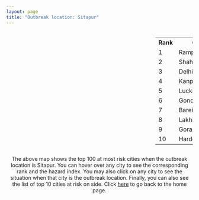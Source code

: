 ```yaml
---
layout: page
title: "Outbreak location: Sitapur"
---
```

<div style="width: 100%; overflow: auto;">
<div style="width: 75%; float: left;">
<div id="mapid">
<script src="https://buda-magenta.github.io/hazard_map/load_map.js"></script>

<script>
var marker_outbreak = L.marker([27.504639, 80.829466],{"autoPan": true}).addTo(map); marker_outbreak.bindTooltip("Sitapur").openTooltip();

var circle_1 = L.circle([28.794068, 79.185930], {"pane": "markerPane", "color": "red", "fill": true, "fillOpacity": 0.2, "fillRule": "evenodd", "lineCap": "round", "lineJoin": "round", "opacity": 1.0, "radius": 110453, "stroke": true, "weight": 3}).addTo(map);
circle_1.bindTooltip("Rampur<br>rank: 1<br>hazard index: 0.110454")
circle_1.bindPopup('<a href="https://buda-magenta.github.io/hazard_map/Rampur">Rampur</a>')

var circle_2 = L.circle([27.912633, 79.746563], {"pane": "markerPane", "color": "red", "fill": true, "fillOpacity": 0.2, "fillRule": "evenodd", "lineCap": "round", "lineJoin": "round", "opacity": 1.0, "radius": 66124, "stroke": true, "weight": 3}).addTo(map);
circle_2.bindTooltip("Shahjahanpur<br>rank: 2<br>hazard index: 0.066124")
circle_2.bindPopup('<a href="https://buda-magenta.github.io/hazard_map/Shahjahanpur">Shahjahanpur</a>')

var circle_3 = L.circle([28.651718, 77.221939], {"pane": "markerPane", "color": "red", "fill": true, "fillOpacity": 0.2, "fillRule": "evenodd", "lineCap": "round", "lineJoin": "round", "opacity": 1.0, "radius": 50160, "stroke": true, "weight": 3}).addTo(map);
circle_3.bindTooltip("Delhi<br>rank: 3<br>hazard index: 0.050160")
circle_3.bindPopup('<a href="https://buda-magenta.github.io/hazard_map/Delhi">Delhi</a>')

var circle_4 = L.circle([26.460914, 80.321759], {"pane": "markerPane", "color": "red", "fill": true, "fillOpacity": 0.2, "fillRule": "evenodd", "lineCap": "round", "lineJoin": "round", "opacity": 1.0, "radius": 46532, "stroke": true, "weight": 3}).addTo(map);
circle_4.bindTooltip("Kanpur<br>rank: 4<br>hazard index: 0.046532")
circle_4.bindPopup('<a href="https://buda-magenta.github.io/hazard_map/Kanpur">Kanpur</a>')

var circle_5 = L.circle([26.838100, 80.934600], {"pane": "markerPane", "color": "red", "fill": true, "fillOpacity": 0.2, "fillRule": "evenodd", "lineCap": "round", "lineJoin": "round", "opacity": 1.0, "radius": 18539, "stroke": true, "weight": 3}).addTo(map);
circle_5.bindTooltip("Lucknow<br>rank: 5<br>hazard index: 0.018540")
circle_5.bindPopup('<a href="https://buda-magenta.github.io/hazard_map/Lucknow">Lucknow</a>')

var circle_6 = L.circle([27.109667, 81.918329], {"pane": "markerPane", "color": "red", "fill": true, "fillOpacity": 0.2, "fillRule": "evenodd", "lineCap": "round", "lineJoin": "round", "opacity": 1.0, "radius": 17980, "stroke": true, "weight": 3}).addTo(map);
circle_6.bindTooltip("Gonda<br>rank: 6<br>hazard index: 0.017980")
circle_6.bindPopup('<a href="https://buda-magenta.github.io/hazard_map/Gonda">Gonda</a>')

var circle_7 = L.circle([28.457876, 79.405571], {"pane": "markerPane", "color": "red", "fill": true, "fillOpacity": 0.2, "fillRule": "evenodd", "lineCap": "round", "lineJoin": "round", "opacity": 1.0, "radius": 9573, "stroke": true, "weight": 3}).addTo(map);
circle_7.bindTooltip("Bareilly<br>rank: 7<br>hazard index: 0.009573")
circle_7.bindPopup('<a href="https://buda-magenta.github.io/hazard_map/Bareilly">Bareilly</a>')

var circle_8 = L.circle([27.985060, 80.753845], {"pane": "markerPane", "color": "red", "fill": true, "fillOpacity": 0.2, "fillRule": "evenodd", "lineCap": "round", "lineJoin": "round", "opacity": 1.0, "radius": 7849, "stroke": true, "weight": 3}).addTo(map);
circle_8.bindTooltip("Lakhimpur<br>rank: 8<br>hazard index: 0.007850")
circle_8.bindPopup('<a href="https://buda-magenta.github.io/hazard_map/Lakhimpur">Lakhimpur</a>')

var circle_9 = L.circle([26.671329, 83.364583], {"pane": "markerPane", "color": "red", "fill": true, "fillOpacity": 0.2, "fillRule": "evenodd", "lineCap": "round", "lineJoin": "round", "opacity": 1.0, "radius": 6438, "stroke": true, "weight": 3}).addTo(map);
circle_9.bindTooltip("Gorakhpur<br>rank: 9<br>hazard index: 0.006439")
circle_9.bindPopup('<a href="https://buda-magenta.github.io/hazard_map/Gorakhpur">Gorakhpur</a>')

var circle_10 = L.circle([27.338577, 80.097526], {"pane": "markerPane", "color": "red", "fill": true, "fillOpacity": 0.2, "fillRule": "evenodd", "lineCap": "round", "lineJoin": "round", "opacity": 1.0, "radius": 6194, "stroke": true, "weight": 3}).addTo(map);
circle_10.bindTooltip("Hardoi<br>rank: 10<br>hazard index: 0.006194")
circle_10.bindPopup('<a href="https://buda-magenta.github.io/hazard_map/Hardoi">Hardoi</a>')

var circle_11 = L.circle([29.214460, 79.527918], {"pane": "markerPane", "color": "red", "fill": true, "fillOpacity": 0.2, "fillRule": "evenodd", "lineCap": "round", "lineJoin": "round", "opacity": 1.0, "radius": 4833, "stroke": true, "weight": 3}).addTo(map);
circle_11.bindTooltip("Haldwani<br>rank: 11<br>hazard index: 0.004833")
circle_11.bindPopup('<a href="https://buda-magenta.github.io/hazard_map/Haldwani">Haldwani</a>')

var circle_12 = L.circle([28.969640, 79.379747], {"pane": "markerPane", "color": "red", "fill": true, "fillOpacity": 0.2, "fillRule": "evenodd", "lineCap": "round", "lineJoin": "round", "opacity": 1.0, "radius": 4337, "stroke": true, "weight": 3}).addTo(map);
circle_12.bindTooltip("Rudrapur City<br>rank: 12<br>hazard index: 0.004337")
circle_12.bindPopup('<a href="https://buda-magenta.github.io/hazard_map/Rudrapur_City">Rudrapur City</a>')

var circle_13 = L.circle([28.863842, 78.805778], {"pane": "markerPane", "color": "red", "fill": true, "fillOpacity": 0.2, "fillRule": "evenodd", "lineCap": "round", "lineJoin": "round", "opacity": 1.0, "radius": 4019, "stroke": true, "weight": 3}).addTo(map);
circle_13.bindTooltip("Moradabad<br>rank: 13<br>hazard index: 0.004020")
circle_13.bindPopup('<a href="https://buda-magenta.github.io/hazard_map/Moradabad">Moradabad</a>')

var circle_14 = L.circle([26.638076, 82.059024], {"pane": "markerPane", "color": "red", "fill": true, "fillOpacity": 0.2, "fillRule": "evenodd", "lineCap": "round", "lineJoin": "round", "opacity": 1.0, "radius": 3144, "stroke": true, "weight": 3}).addTo(map);
circle_14.bindTooltip("Faizabad<br>rank: 14<br>hazard index: 0.003145")
circle_14.bindPopup('<a href="https://buda-magenta.github.io/hazard_map/Faizabad">Faizabad</a>')

var circle_15 = L.circle([26.575504, 80.613762], {"pane": "markerPane", "color": "red", "fill": true, "fillOpacity": 0.2, "fillRule": "evenodd", "lineCap": "round", "lineJoin": "round", "opacity": 1.0, "radius": 3004, "stroke": true, "weight": 3}).addTo(map);
circle_15.bindTooltip("Unnao<br>rank: 15<br>hazard index: 0.003005")
circle_15.bindPopup('<a href="https://buda-magenta.github.io/hazard_map/Unnao">Unnao</a>')

var circle_16 = L.circle([25.531031, 78.652689], {"pane": "markerPane", "color": "red", "fill": true, "fillOpacity": 0.2, "fillRule": "evenodd", "lineCap": "round", "lineJoin": "round", "opacity": 1.0, "radius": 2364, "stroke": true, "weight": 3}).addTo(map);
circle_16.bindTooltip("Jhansi<br>rank: 16<br>hazard index: 0.002364")
circle_16.bindPopup('<a href="https://buda-magenta.github.io/hazard_map/Jhansi">Jhansi</a>')

var circle_17 = L.circle([25.438130, 81.833800], {"pane": "markerPane", "color": "red", "fill": true, "fillOpacity": 0.2, "fillRule": "evenodd", "lineCap": "round", "lineJoin": "round", "opacity": 1.0, "radius": 1845, "stroke": true, "weight": 3}).addTo(map);
circle_17.bindTooltip("Allahabad<br>rank: 17<br>hazard index: 0.001845")
circle_17.bindPopup('<a href="https://buda-magenta.github.io/hazard_map/Allahabad">Allahabad</a>')

var circle_18 = L.circle([28.495208, 80.107541], {"pane": "markerPane", "color": "red", "fill": true, "fillOpacity": 0.2, "fillRule": "evenodd", "lineCap": "round", "lineJoin": "round", "opacity": 1.0, "radius": 1713, "stroke": true, "weight": 3}).addTo(map);
circle_18.bindTooltip("Pilibhit<br>rank: 18<br>hazard index: 0.001713")
circle_18.bindPopup('<a href="https://buda-magenta.github.io/hazard_map/Pilibhit">Pilibhit</a>')

var circle_19 = L.circle([27.437194, 79.489129], {"pane": "markerPane", "color": "red", "fill": true, "fillOpacity": 0.2, "fillRule": "evenodd", "lineCap": "round", "lineJoin": "round", "opacity": 1.0, "radius": 1703, "stroke": true, "weight": 3}).addTo(map);
circle_19.bindTooltip("Farrukhabad<br>rank: 19<br>hazard index: 0.001703")
circle_19.bindPopup('<a href="https://buda-magenta.github.io/hazard_map/Farrukhabad">Farrukhabad</a>')

var circle_20 = L.circle([26.718324, 79.090254], {"pane": "markerPane", "color": "red", "fill": true, "fillOpacity": 0.2, "fillRule": "evenodd", "lineCap": "round", "lineJoin": "round", "opacity": 1.0, "radius": 1585, "stroke": true, "weight": 3}).addTo(map);
circle_20.bindTooltip("Etawah<br>rank: 20<br>hazard index: 0.001586")
circle_20.bindPopup('<a href="https://buda-magenta.github.io/hazard_map/Etawah">Etawah</a>')

var circle_21 = L.circle([25.843539, 80.918004], {"pane": "markerPane", "color": "red", "fill": true, "fillOpacity": 0.2, "fillRule": "evenodd", "lineCap": "round", "lineJoin": "round", "opacity": 1.0, "radius": 1196, "stroke": true, "weight": 3}).addTo(map);
circle_21.bindTooltip("Fatehpur<br>rank: 21<br>hazard index: 0.001197")
circle_21.bindPopup('<a href="https://buda-magenta.github.io/hazard_map/Fatehpur">Fatehpur</a>')

var circle_22 = L.circle([26.250000, 81.250000], {"pane": "markerPane", "color": "red", "fill": true, "fillOpacity": 0.2, "fillRule": "evenodd", "lineCap": "round", "lineJoin": "round", "opacity": 1.0, "radius": 1179, "stroke": true, "weight": 3}).addTo(map);
circle_22.bindTooltip("Rae Bareli<br>rank: 22<br>hazard index: 0.001180")
circle_22.bindPopup('<a href="https://buda-magenta.github.io/hazard_map/Rae_Bareli">Rae Bareli</a>')

var circle_23 = L.circle([27.733696, 81.477321], {"pane": "markerPane", "color": "red", "fill": true, "fillOpacity": 0.2, "fillRule": "evenodd", "lineCap": "round", "lineJoin": "round", "opacity": 1.0, "radius": 1150, "stroke": true, "weight": 3}).addTo(map);
circle_23.bindTooltip("Bahraich<br>rank: 23<br>hazard index: 0.001150")
circle_23.bindPopup('<a href="https://buda-magenta.github.io/hazard_map/Bahraich">Bahraich</a>')

var circle_24 = L.circle([28.740613, 77.835426], {"pane": "markerPane", "color": "red", "fill": true, "fillOpacity": 0.2, "fillRule": "evenodd", "lineCap": "round", "lineJoin": "round", "opacity": 1.0, "radius": 1090, "stroke": true, "weight": 3}).addTo(map);
circle_24.bindTooltip("Hapur<br>rank: 24<br>hazard index: 0.001091")
circle_24.bindPopup('<a href="https://buda-magenta.github.io/hazard_map/Hapur">Hapur</a>')

var circle_25 = L.circle([26.724789, 82.793269], {"pane": "markerPane", "color": "red", "fill": true, "fillOpacity": 0.2, "fillRule": "evenodd", "lineCap": "round", "lineJoin": "round", "opacity": 1.0, "radius": 981, "stroke": true, "weight": 3}).addTo(map);
circle_25.bindTooltip("Basti<br>rank: 25<br>hazard index: 0.000982")
circle_25.bindPopup('<a href="https://buda-magenta.github.io/hazard_map/Basti">Basti</a>')

var circle_26 = L.circle([26.791073, 84.560107], {"pane": "markerPane", "color": "red", "fill": true, "fillOpacity": 0.2, "fillRule": "evenodd", "lineCap": "round", "lineJoin": "round", "opacity": 1.0, "radius": 864, "stroke": true, "weight": 3}).addTo(map);
circle_26.bindTooltip("Bettiah<br>rank: 26<br>hazard index: 0.000865")
circle_26.bindPopup('<a href="https://buda-magenta.github.io/hazard_map/Bettiah">Bettiah</a>')

var circle_27 = L.circle([19.075990, 72.877393], {"pane": "markerPane", "color": "red", "fill": true, "fillOpacity": 0.2, "fillRule": "evenodd", "lineCap": "round", "lineJoin": "round", "opacity": 1.0, "radius": 861, "stroke": true, "weight": 3}).addTo(map);
circle_27.bindTooltip("Mumbai<br>rank: 27<br>hazard index: 0.000861")
circle_27.bindPopup('<a href="https://buda-magenta.github.io/hazard_map/Mumbai">Mumbai</a>')

var circle_28 = L.circle([25.335649, 83.007629], {"pane": "markerPane", "color": "red", "fill": true, "fillOpacity": 0.2, "fillRule": "evenodd", "lineCap": "round", "lineJoin": "round", "opacity": 1.0, "radius": 836, "stroke": true, "weight": 3}).addTo(map);
circle_28.bindTooltip("Varanasi<br>rank: 28<br>hazard index: 0.000836")
circle_28.bindPopup('<a href="https://buda-magenta.github.io/hazard_map/Varanasi">Varanasi</a>')

var circle_29 = L.circle([28.923397, 78.488317], {"pane": "markerPane", "color": "red", "fill": true, "fillOpacity": 0.2, "fillRule": "evenodd", "lineCap": "round", "lineJoin": "round", "opacity": 1.0, "radius": 814, "stroke": true, "weight": 3}).addTo(map);
circle_29.bindTooltip("Amroha<br>rank: 29<br>hazard index: 0.000815")
circle_29.bindPopup('<a href="https://buda-magenta.github.io/hazard_map/Amroha">Amroha</a>')

var circle_30 = L.circle([28.753900, 77.399900], {"pane": "markerPane", "color": "red", "fill": true, "fillOpacity": 0.2, "fillRule": "evenodd", "lineCap": "round", "lineJoin": "round", "opacity": 1.0, "radius": 786, "stroke": true, "weight": 3}).addTo(map);
circle_30.bindTooltip("Khora<br>rank: 30<br>hazard index: 0.000786")
circle_30.bindPopup('<a href="https://buda-magenta.github.io/hazard_map/Khora">Khora</a>')

var circle_31 = L.circle([26.148658, 85.340013], {"pane": "markerPane", "color": "red", "fill": true, "fillOpacity": 0.2, "fillRule": "evenodd", "lineCap": "round", "lineJoin": "round", "opacity": 1.0, "radius": 761, "stroke": true, "weight": 3}).addTo(map);
circle_31.bindTooltip("Muzaffarpur<br>rank: 31<br>hazard index: 0.000761")
circle_31.bindPopup('<a href="https://buda-magenta.github.io/hazard_map/Muzaffarpur">Muzaffarpur</a>')

var circle_32 = L.circle([28.428262, 77.002700], {"pane": "markerPane", "color": "red", "fill": true, "fillOpacity": 0.2, "fillRule": "evenodd", "lineCap": "round", "lineJoin": "round", "opacity": 1.0, "radius": 709, "stroke": true, "weight": 3}).addTo(map);
circle_32.bindTooltip("Gurgaon<br>rank: 32<br>hazard index: 0.000709")
circle_32.bindPopup('<a href="https://buda-magenta.github.io/hazard_map/Gurgaon">Gurgaon</a>')

var circle_33 = L.circle([27.059011, 84.206464], {"pane": "markerPane", "color": "red", "fill": true, "fillOpacity": 0.2, "fillRule": "evenodd", "lineCap": "round", "lineJoin": "round", "opacity": 1.0, "radius": 678, "stroke": true, "weight": 3}).addTo(map);
circle_33.bindTooltip("Bagaha<br>rank: 33<br>hazard index: 0.000679")
circle_33.bindPopup('<a href="https://buda-magenta.github.io/hazard_map/Bagaha">Bagaha</a>')

var circle_34 = L.circle([28.402979, 77.310384], {"pane": "markerPane", "color": "red", "fill": true, "fillOpacity": 0.2, "fillRule": "evenodd", "lineCap": "round", "lineJoin": "round", "opacity": 1.0, "radius": 650, "stroke": true, "weight": 3}).addTo(map);
circle_34.bindTooltip("Faridabad<br>rank: 34<br>hazard index: 0.000651")
circle_34.bindPopup('<a href="https://buda-magenta.github.io/hazard_map/Faridabad">Faridabad</a>')

var circle_35 = L.circle([27.175255, 78.009816], {"pane": "markerPane", "color": "red", "fill": true, "fillOpacity": 0.2, "fillRule": "evenodd", "lineCap": "round", "lineJoin": "round", "opacity": 1.0, "radius": 638, "stroke": true, "weight": 3}).addTo(map);
circle_35.bindTooltip("Agra<br>rank: 35<br>hazard index: 0.000638")
circle_35.bindPopup('<a href="https://buda-magenta.github.io/hazard_map/Agra">Agra</a>')

var circle_36 = L.circle([30.909016, 75.851601], {"pane": "markerPane", "color": "red", "fill": true, "fillOpacity": 0.2, "fillRule": "evenodd", "lineCap": "round", "lineJoin": "round", "opacity": 1.0, "radius": 592, "stroke": true, "weight": 3}).addTo(map);
circle_36.bindTooltip("Ludhiana<br>rank: 36<br>hazard index: 0.000593")
circle_36.bindPopup('<a href="https://buda-magenta.github.io/hazard_map/Ludhiana">Ludhiana</a>')

var circle_37 = L.circle([26.083143, 86.032571], {"pane": "markerPane", "color": "red", "fill": true, "fillOpacity": 0.2, "fillRule": "evenodd", "lineCap": "round", "lineJoin": "round", "opacity": 1.0, "radius": 555, "stroke": true, "weight": 3}).addTo(map);
circle_37.bindTooltip("Darbhanga<br>rank: 37<br>hazard index: 0.000556")
circle_37.bindPopup('<a href="https://buda-magenta.github.io/hazard_map/Darbhanga">Darbhanga</a>')

var circle_38 = L.circle([29.000653, 77.768229], {"pane": "markerPane", "color": "red", "fill": true, "fillOpacity": 0.2, "fillRule": "evenodd", "lineCap": "round", "lineJoin": "round", "opacity": 1.0, "radius": 541, "stroke": true, "weight": 3}).addTo(map);
circle_38.bindTooltip("Meerut<br>rank: 38<br>hazard index: 0.000542")
circle_38.bindPopup('<a href="https://buda-magenta.github.io/hazard_map/Meerut">Meerut</a>')

var circle_39 = L.circle([28.901090, 76.580194], {"pane": "markerPane", "color": "red", "fill": true, "fillOpacity": 0.2, "fillRule": "evenodd", "lineCap": "round", "lineJoin": "round", "opacity": 1.0, "radius": 516, "stroke": true, "weight": 3}).addTo(map);
circle_39.bindTooltip("Rohtak<br>rank: 39<br>hazard index: 0.000516")
circle_39.bindPopup('<a href="https://buda-magenta.github.io/hazard_map/Rohtak">Rohtak</a>')

var circle_40 = L.circle([30.325565, 78.043681], {"pane": "markerPane", "color": "red", "fill": true, "fillOpacity": 0.2, "fillRule": "evenodd", "lineCap": "round", "lineJoin": "round", "opacity": 1.0, "radius": 503, "stroke": true, "weight": 3}).addTo(map);
circle_40.bindTooltip("Dehradun<br>rank: 40<br>hazard index: 0.000504")
circle_40.bindPopup('<a href="https://buda-magenta.github.io/hazard_map/Dehradun">Dehradun</a>')

var circle_41 = L.circle([12.979120, 77.591300], {"pane": "markerPane", "color": "red", "fill": true, "fillOpacity": 0.2, "fillRule": "evenodd", "lineCap": "round", "lineJoin": "round", "opacity": 1.0, "radius": 453, "stroke": true, "weight": 3}).addTo(map);
circle_41.bindTooltip("Bangalore<br>rank: 41<br>hazard index: 0.000453")
circle_41.bindPopup('<a href="https://buda-magenta.github.io/hazard_map/Bangalore">Bangalore</a>')

var circle_42 = L.circle([25.773344, 84.784977], {"pane": "markerPane", "color": "red", "fill": true, "fillOpacity": 0.2, "fillRule": "evenodd", "lineCap": "round", "lineJoin": "round", "opacity": 1.0, "radius": 429, "stroke": true, "weight": 3}).addTo(map);
circle_42.bindTooltip("Chapra<br>rank: 42<br>hazard index: 0.000430")
circle_42.bindPopup('<a href="https://buda-magenta.github.io/hazard_map/Chapra">Chapra</a>')

var circle_43 = L.circle([25.609324, 85.123525], {"pane": "markerPane", "color": "red", "fill": true, "fillOpacity": 0.2, "fillRule": "evenodd", "lineCap": "round", "lineJoin": "round", "opacity": 1.0, "radius": 427, "stroke": true, "weight": 3}).addTo(map);
circle_43.bindTooltip("Patna<br>rank: 43<br>hazard index: 0.000428")
circle_43.bindPopup('<a href="https://buda-magenta.github.io/hazard_map/Patna">Patna</a>')

var circle_44 = L.circle([25.512719, 86.090571], {"pane": "markerPane", "color": "red", "fill": true, "fillOpacity": 0.2, "fillRule": "evenodd", "lineCap": "round", "lineJoin": "round", "opacity": 1.0, "radius": 423, "stroke": true, "weight": 3}).addTo(map);
circle_44.bindTooltip("Begusarai<br>rank: 44<br>hazard index: 0.000423")
circle_44.bindPopup('<a href="https://buda-magenta.github.io/hazard_map/Begusarai">Begusarai</a>')

var circle_45 = L.circle([26.439874, 80.018000], {"pane": "markerPane", "color": "red", "fill": true, "fillOpacity": 0.2, "fillRule": "evenodd", "lineCap": "round", "lineJoin": "round", "opacity": 1.0, "radius": 385, "stroke": true, "weight": 3}).addTo(map);
circle_45.bindTooltip("Akbarpur<br>rank: 45<br>hazard index: 0.000386")
circle_45.bindPopup('<a href="https://buda-magenta.github.io/hazard_map/Akbarpur">Akbarpur</a>')

var circle_46 = L.circle([22.541418, 88.357691], {"pane": "markerPane", "color": "red", "fill": true, "fillOpacity": 0.2, "fillRule": "evenodd", "lineCap": "round", "lineJoin": "round", "opacity": 1.0, "radius": 382, "stroke": true, "weight": 3}).addTo(map);
circle_46.bindTooltip("Kolkata<br>rank: 46<br>hazard index: 0.000382")
circle_46.bindPopup('<a href="https://buda-magenta.github.io/hazard_map/Kolkata">Kolkata</a>')

var circle_47 = L.circle([25.476300, 80.339500], {"pane": "markerPane", "color": "red", "fill": true, "fillOpacity": 0.2, "fillRule": "evenodd", "lineCap": "round", "lineJoin": "round", "opacity": 1.0, "radius": 365, "stroke": true, "weight": 3}).addTo(map);
circle_47.bindTooltip("Banda<br>rank: 47<br>hazard index: 0.000366")
circle_47.bindPopup('<a href="https://buda-magenta.github.io/hazard_map/Banda">Banda</a>')

var circle_48 = L.circle([27.876990, 78.137290], {"pane": "markerPane", "color": "red", "fill": true, "fillOpacity": 0.2, "fillRule": "evenodd", "lineCap": "round", "lineJoin": "round", "opacity": 1.0, "radius": 353, "stroke": true, "weight": 3}).addTo(map);
circle_48.bindTooltip("Aligarh<br>rank: 48<br>hazard index: 0.000354")
circle_48.bindPopup('<a href="https://buda-magenta.github.io/hazard_map/Aligarh">Aligarh</a>')

var circle_49 = L.circle([31.634308, 74.873679], {"pane": "markerPane", "color": "red", "fill": true, "fillOpacity": 0.2, "fillRule": "evenodd", "lineCap": "round", "lineJoin": "round", "opacity": 1.0, "radius": 348, "stroke": true, "weight": 3}).addTo(map);
circle_49.bindTooltip("Amritsar<br>rank: 49<br>hazard index: 0.000349")
circle_49.bindPopup('<a href="https://buda-magenta.github.io/hazard_map/Amritsar">Amritsar</a>')

var circle_50 = L.circle([29.988077, 77.508130], {"pane": "markerPane", "color": "red", "fill": true, "fillOpacity": 0.2, "fillRule": "evenodd", "lineCap": "round", "lineJoin": "round", "opacity": 1.0, "radius": 337, "stroke": true, "weight": 3}).addTo(map);
circle_50.bindTooltip("Saharanpur<br>rank: 50<br>hazard index: 0.000337")
circle_50.bindPopup('<a href="https://buda-magenta.github.io/hazard_map/Saharanpur">Saharanpur</a>')

var circle_51 = L.circle([23.021624, 72.579707], {"pane": "markerPane", "color": "red", "fill": true, "fillOpacity": 0.2, "fillRule": "evenodd", "lineCap": "round", "lineJoin": "round", "opacity": 1.0, "radius": 325, "stroke": true, "weight": 3}).addTo(map);
circle_51.bindTooltip("Ahmedabad<br>rank: 51<br>hazard index: 0.000325")
circle_51.bindPopup('<a href="https://buda-magenta.github.io/hazard_map/Ahmedabad">Ahmedabad</a>')

var circle_52 = L.circle([17.388786, 78.461065], {"pane": "markerPane", "color": "red", "fill": true, "fillOpacity": 0.2, "fillRule": "evenodd", "lineCap": "round", "lineJoin": "round", "opacity": 1.0, "radius": 317, "stroke": true, "weight": 3}).addTo(map);
circle_52.bindTooltip("Hyderabad<br>rank: 52<br>hazard index: 0.000317")
circle_52.bindPopup('<a href="https://buda-magenta.github.io/hazard_map/Hyderabad">Hyderabad</a>')

var circle_53 = L.circle([31.292011, 75.568058], {"pane": "markerPane", "color": "red", "fill": true, "fillOpacity": 0.2, "fillRule": "evenodd", "lineCap": "round", "lineJoin": "round", "opacity": 1.0, "radius": 316, "stroke": true, "weight": 3}).addTo(map);
circle_53.bindTooltip("Jalandhar<br>rank: 53<br>hazard index: 0.000317")
circle_53.bindPopup('<a href="https://buda-magenta.github.io/hazard_map/Jalandhar">Jalandhar</a>')

var circle_54 = L.circle([25.720581, 85.255560], {"pane": "markerPane", "color": "red", "fill": true, "fillOpacity": 0.2, "fillRule": "evenodd", "lineCap": "round", "lineJoin": "round", "opacity": 1.0, "radius": 313, "stroke": true, "weight": 3}).addTo(map);
circle_54.bindTooltip("Hajipur<br>rank: 54<br>hazard index: 0.000314")
circle_54.bindPopup('<a href="https://buda-magenta.github.io/hazard_map/Hajipur">Hajipur</a>')

var circle_55 = L.circle([28.068312, 79.046073], {"pane": "markerPane", "color": "red", "fill": true, "fillOpacity": 0.2, "fillRule": "evenodd", "lineCap": "round", "lineJoin": "round", "opacity": 1.0, "radius": 309, "stroke": true, "weight": 3}).addTo(map);
circle_55.bindTooltip("Budaun<br>rank: 55<br>hazard index: 0.000310")
circle_55.bindPopup('<a href="https://buda-magenta.github.io/hazard_map/Budaun">Budaun</a>')

var circle_56 = L.circle([29.938447, 78.145298], {"pane": "markerPane", "color": "red", "fill": true, "fillOpacity": 0.2, "fillRule": "evenodd", "lineCap": "round", "lineJoin": "round", "opacity": 1.0, "radius": 308, "stroke": true, "weight": 3}).addTo(map);
circle_56.bindTooltip("Haridwar<br>rank: 56<br>hazard index: 0.000308")
circle_56.bindPopup('<a href="https://buda-magenta.github.io/hazard_map/Haridwar">Haridwar</a>')

var circle_57 = L.circle([26.915458, 75.818982], {"pane": "markerPane", "color": "red", "fill": true, "fillOpacity": 0.2, "fillRule": "evenodd", "lineCap": "round", "lineJoin": "round", "opacity": 1.0, "radius": 307, "stroke": true, "weight": 3}).addTo(map);
circle_57.bindTooltip("Jaipur<br>rank: 57<br>hazard index: 0.000308")
circle_57.bindPopup('<a href="https://buda-magenta.github.io/hazard_map/Jaipur">Jaipur</a>')

var circle_58 = L.circle([27.633333, 77.583333], {"pane": "markerPane", "color": "red", "fill": true, "fillOpacity": 0.2, "fillRule": "evenodd", "lineCap": "round", "lineJoin": "round", "opacity": 1.0, "radius": 302, "stroke": true, "weight": 3}).addTo(map);
circle_58.bindTooltip("Mathura<br>rank: 58<br>hazard index: 0.000302")
circle_58.bindPopup('<a href="https://buda-magenta.github.io/hazard_map/Mathura">Mathura</a>')

var circle_59 = L.circle([25.832642, 86.614893], {"pane": "markerPane", "color": "red", "fill": true, "fillOpacity": 0.2, "fillRule": "evenodd", "lineCap": "round", "lineJoin": "round", "opacity": 1.0, "radius": 297, "stroke": true, "weight": 3}).addTo(map);
circle_59.bindTooltip("Saharsa<br>rank: 59<br>hazard index: 0.000297")
circle_59.bindPopup('<a href="https://buda-magenta.github.io/hazard_map/Saharsa">Saharsa</a>')

var circle_60 = L.circle([26.669512, 84.957411], {"pane": "markerPane", "color": "red", "fill": true, "fillOpacity": 0.2, "fillRule": "evenodd", "lineCap": "round", "lineJoin": "round", "opacity": 1.0, "radius": 292, "stroke": true, "weight": 3}).addTo(map);
circle_60.bindTooltip("Motihari<br>rank: 60<br>hazard index: 0.000293")
circle_60.bindPopup('<a href="https://buda-magenta.github.io/hazard_map/Motihari">Motihari</a>')

var circle_61 = L.circle([27.209822, 79.048137], {"pane": "markerPane", "color": "red", "fill": true, "fillOpacity": 0.2, "fillRule": "evenodd", "lineCap": "round", "lineJoin": "round", "opacity": 1.0, "radius": 288, "stroke": true, "weight": 3}).addTo(map);
circle_61.bindTooltip("Mainpuri<br>rank: 61<br>hazard index: 0.000288")
circle_61.bindPopup('<a href="https://buda-magenta.github.io/hazard_map/Mainpuri">Mainpuri</a>')

var circle_62 = L.circle([29.003314, 77.016732], {"pane": "markerPane", "color": "red", "fill": true, "fillOpacity": 0.2, "fillRule": "evenodd", "lineCap": "round", "lineJoin": "round", "opacity": 1.0, "radius": 288, "stroke": true, "weight": 3}).addTo(map);
circle_62.bindTooltip("Sonipat<br>rank: 62<br>hazard index: 0.000288")
circle_62.bindPopup('<a href="https://buda-magenta.github.io/hazard_map/Sonipat">Sonipat</a>')

var circle_63 = L.circle([26.131004, 84.391257], {"pane": "markerPane", "color": "red", "fill": true, "fillOpacity": 0.2, "fillRule": "evenodd", "lineCap": "round", "lineJoin": "round", "opacity": 1.0, "radius": 286, "stroke": true, "weight": 3}).addTo(map);
circle_63.bindTooltip("Siwan<br>rank: 63<br>hazard index: 0.000287")
circle_63.bindPopup('<a href="https://buda-magenta.github.io/hazard_map/Siwan">Siwan</a>')

var circle_64 = L.circle([28.733400, 77.298600], {"pane": "markerPane", "color": "red", "fill": true, "fillOpacity": 0.2, "fillRule": "evenodd", "lineCap": "round", "lineJoin": "round", "opacity": 1.0, "radius": 286, "stroke": true, "weight": 3}).addTo(map);
circle_64.bindTooltip("Loni<br>rank: 64<br>hazard index: 0.000286")
circle_64.bindPopup('<a href="https://buda-magenta.github.io/hazard_map/Loni">Loni</a>')

var circle_65 = L.circle([13.083694, 80.270186], {"pane": "markerPane", "color": "red", "fill": true, "fillOpacity": 0.2, "fillRule": "evenodd", "lineCap": "round", "lineJoin": "round", "opacity": 1.0, "radius": 276, "stroke": true, "weight": 3}).addTo(map);
circle_65.bindTooltip("Chennai<br>rank: 65<br>hazard index: 0.000276")
circle_65.bindPopup('<a href="https://buda-magenta.github.io/hazard_map/Chennai">Chennai</a>')

var circle_66 = L.circle([18.521428, 73.854454], {"pane": "markerPane", "color": "red", "fill": true, "fillOpacity": 0.2, "fillRule": "evenodd", "lineCap": "round", "lineJoin": "round", "opacity": 1.0, "radius": 269, "stroke": true, "weight": 3}).addTo(map);
circle_66.bindTooltip("Pune<br>rank: 66<br>hazard index: 0.000270")
circle_66.bindPopup('<a href="https://buda-magenta.github.io/hazard_map/Pune">Pune</a>')

var circle_67 = L.circle([30.733442, 76.779714], {"pane": "markerPane", "color": "red", "fill": true, "fillOpacity": 0.2, "fillRule": "evenodd", "lineCap": "round", "lineJoin": "round", "opacity": 1.0, "radius": 267, "stroke": true, "weight": 3}).addTo(map);
circle_67.bindTooltip("Chandigarh<br>rank: 67<br>hazard index: 0.000267")
circle_67.bindPopup('<a href="https://buda-magenta.github.io/hazard_map/Chandigarh">Chandigarh</a>')

var circle_68 = L.circle([29.211757, 78.961731], {"pane": "markerPane", "color": "red", "fill": true, "fillOpacity": 0.2, "fillRule": "evenodd", "lineCap": "round", "lineJoin": "round", "opacity": 1.0, "radius": 265, "stroke": true, "weight": 3}).addTo(map);
circle_68.bindTooltip("Kashipur<br>rank: 68<br>hazard index: 0.000266")
circle_68.bindPopup('<a href="https://buda-magenta.github.io/hazard_map/Kashipur">Kashipur</a>')

var circle_69 = L.circle([26.423847, 83.762732], {"pane": "markerPane", "color": "red", "fill": true, "fillOpacity": 0.2, "fillRule": "evenodd", "lineCap": "round", "lineJoin": "round", "opacity": 1.0, "radius": 257, "stroke": true, "weight": 3}).addTo(map);
circle_69.bindTooltip("Deoria<br>rank: 69<br>hazard index: 0.000257")
circle_69.bindPopup('<a href="https://buda-magenta.github.io/hazard_map/Deoria">Deoria</a>')

var circle_70 = L.circle([25.603508, 83.507454], {"pane": "markerPane", "color": "red", "fill": true, "fillOpacity": 0.2, "fillRule": "evenodd", "lineCap": "round", "lineJoin": "round", "opacity": 1.0, "radius": 250, "stroke": true, "weight": 3}).addTo(map);
circle_70.bindTooltip("Ghazipur<br>rank: 70<br>hazard index: 0.000251")
circle_70.bindPopup('<a href="https://buda-magenta.github.io/hazard_map/Ghazipur">Ghazipur</a>')

var circle_71 = L.circle([24.700385, 78.518668], {"pane": "markerPane", "color": "red", "fill": true, "fillOpacity": 0.2, "fillRule": "evenodd", "lineCap": "round", "lineJoin": "round", "opacity": 1.0, "radius": 250, "stroke": true, "weight": 3}).addTo(map);
circle_71.bindTooltip("Lalitpur<br>rank: 71<br>hazard index: 0.000251")
circle_71.bindPopup('<a href="https://buda-magenta.github.io/hazard_map/Lalitpur">Lalitpur</a>')

var circle_72 = L.circle([27.177366, 78.389912], {"pane": "markerPane", "color": "red", "fill": true, "fillOpacity": 0.2, "fillRule": "evenodd", "lineCap": "round", "lineJoin": "round", "opacity": 1.0, "radius": 244, "stroke": true, "weight": 3}).addTo(map);
circle_72.bindTooltip("Firozabad<br>rank: 72<br>hazard index: 0.000245")
circle_72.bindPopup('<a href="https://buda-magenta.github.io/hazard_map/Firozabad">Firozabad</a>')

var circle_73 = L.circle([25.954628, 83.647350], {"pane": "markerPane", "color": "red", "fill": true, "fillOpacity": 0.2, "fillRule": "evenodd", "lineCap": "round", "lineJoin": "round", "opacity": 1.0, "radius": 235, "stroke": true, "weight": 3}).addTo(map);
circle_73.bindTooltip("Maunath Bhanjan<br>rank: 73<br>hazard index: 0.000236")
circle_73.bindPopup('<a href="https://buda-magenta.github.io/hazard_map/Maunath_Bhanjan">Maunath Bhanjan</a>')

var circle_74 = L.circle([28.660965, 76.834676], {"pane": "markerPane", "color": "red", "fill": true, "fillOpacity": 0.2, "fillRule": "evenodd", "lineCap": "round", "lineJoin": "round", "opacity": 1.0, "radius": 227, "stroke": true, "weight": 3}).addTo(map);
circle_74.bindTooltip("Bahadurgarh<br>rank: 74<br>hazard index: 0.000228")
circle_74.bindPopup('<a href="https://buda-magenta.github.io/hazard_map/Bahadurgarh">Bahadurgarh</a>')

var circle_75 = L.circle([29.391275, 76.977168], {"pane": "markerPane", "color": "red", "fill": true, "fillOpacity": 0.2, "fillRule": "evenodd", "lineCap": "round", "lineJoin": "round", "opacity": 1.0, "radius": 210, "stroke": true, "weight": 3}).addTo(map);
circle_75.bindTooltip("Panipat<br>rank: 75<br>hazard index: 0.000211")
circle_75.bindPopup('<a href="https://buda-magenta.github.io/hazard_map/Panipat">Panipat</a>')

var circle_76 = L.circle([28.570784, 77.327107], {"pane": "markerPane", "color": "red", "fill": true, "fillOpacity": 0.2, "fillRule": "evenodd", "lineCap": "round", "lineJoin": "round", "opacity": 1.0, "radius": 192, "stroke": true, "weight": 3}).addTo(map);
circle_76.bindTooltip("Noida<br>rank: 76<br>hazard index: 0.000193")
circle_76.bindPopup('<a href="https://buda-magenta.github.io/hazard_map/Noida">Noida</a>')

var circle_77 = L.circle([26.716413, 88.430992], {"pane": "markerPane", "color": "red", "fill": true, "fillOpacity": 0.2, "fillRule": "evenodd", "lineCap": "round", "lineJoin": "round", "opacity": 1.0, "radius": 184, "stroke": true, "weight": 3}).addTo(map);
circle_77.bindTooltip("Siliguri<br>rank: 77<br>hazard index: 0.000185")
circle_77.bindPopup('<a href="https://buda-magenta.github.io/hazard_map/Siliguri">Siliguri</a>')

var circle_78 = L.circle([26.242511, 82.296169], {"pane": "markerPane", "color": "red", "fill": true, "fillOpacity": 0.2, "fillRule": "evenodd", "lineCap": "round", "lineJoin": "round", "opacity": 1.0, "radius": 179, "stroke": true, "weight": 3}).addTo(map);
circle_78.bindTooltip("Sultanpur<br>rank: 78<br>hazard index: 0.000180")
circle_78.bindPopup('<a href="https://buda-magenta.github.io/hazard_map/Sultanpur">Sultanpur</a>')

var circle_79 = L.circle([27.883846, 78.634890], {"pane": "markerPane", "color": "red", "fill": true, "fillOpacity": 0.2, "fillRule": "evenodd", "lineCap": "round", "lineJoin": "round", "opacity": 1.0, "radius": 175, "stroke": true, "weight": 3}).addTo(map);
circle_79.bindTooltip("Kasganj<br>rank: 79<br>hazard index: 0.000176")
circle_79.bindPopup('<a href="https://buda-magenta.github.io/hazard_map/Kasganj">Kasganj</a>')

var circle_80 = L.circle([29.301826, 76.338471], {"pane": "markerPane", "color": "red", "fill": true, "fillOpacity": 0.2, "fillRule": "evenodd", "lineCap": "round", "lineJoin": "round", "opacity": 1.0, "radius": 163, "stroke": true, "weight": 3}).addTo(map);
circle_80.bindTooltip("Jind<br>rank: 80<br>hazard index: 0.000163")
circle_80.bindPopup('<a href="https://buda-magenta.github.io/hazard_map/Jind">Jind</a>')

var circle_81 = L.circle([15.398403, 73.812918], {"pane": "markerPane", "color": "red", "fill": true, "fillOpacity": 0.2, "fillRule": "evenodd", "lineCap": "round", "lineJoin": "round", "opacity": 1.0, "radius": 160, "stroke": true, "weight": 3}).addTo(map);
circle_81.bindTooltip("Vasco Da Gama<br>rank: 81<br>hazard index: 0.000161")
circle_81.bindPopup('<a href="https://buda-magenta.github.io/hazard_map/Vasco_Da_Gama">Vasco Da Gama</a>')

var circle_82 = L.circle([26.180598, 91.753943], {"pane": "markerPane", "color": "red", "fill": true, "fillOpacity": 0.2, "fillRule": "evenodd", "lineCap": "round", "lineJoin": "round", "opacity": 1.0, "radius": 158, "stroke": true, "weight": 3}).addTo(map);
circle_82.bindTooltip("Guwahati<br>rank: 82<br>hazard index: 0.000158")
circle_82.bindPopup('<a href="https://buda-magenta.github.io/hazard_map/Guwahati">Guwahati</a>')

var circle_83 = L.circle([29.448006, 77.740685], {"pane": "markerPane", "color": "red", "fill": true, "fillOpacity": 0.2, "fillRule": "evenodd", "lineCap": "round", "lineJoin": "round", "opacity": 1.0, "radius": 155, "stroke": true, "weight": 3}).addTo(map);
circle_83.bindTooltip("Muzaffarnagar<br>rank: 83<br>hazard index: 0.000156")
circle_83.bindPopup('<a href="https://buda-magenta.github.io/hazard_map/Muzaffarnagar">Muzaffarnagar</a>')

var circle_84 = L.circle([29.680327, 76.989625], {"pane": "markerPane", "color": "red", "fill": true, "fillOpacity": 0.2, "fillRule": "evenodd", "lineCap": "round", "lineJoin": "round", "opacity": 1.0, "radius": 144, "stroke": true, "weight": 3}).addTo(map);
circle_84.bindTooltip("Karnal<br>rank: 84<br>hazard index: 0.000145")
circle_84.bindPopup('<a href="https://buda-magenta.github.io/hazard_map/Karnal">Karnal</a>')

var circle_85 = L.circle([34.074744, 74.820444], {"pane": "markerPane", "color": "red", "fill": true, "fillOpacity": 0.2, "fillRule": "evenodd", "lineCap": "round", "lineJoin": "round", "opacity": 1.0, "radius": 140, "stroke": true, "weight": 3}).addTo(map);
circle_85.bindTooltip("Srinagar<br>rank: 85<br>hazard index: 0.000141")
circle_85.bindPopup('<a href="https://buda-magenta.github.io/hazard_map/Srinagar">Srinagar</a>')

var circle_86 = L.circle([23.258486, 77.401989], {"pane": "markerPane", "color": "red", "fill": true, "fillOpacity": 0.2, "fillRule": "evenodd", "lineCap": "round", "lineJoin": "round", "opacity": 1.0, "radius": 139, "stroke": true, "weight": 3}).addTo(map);
circle_86.bindTooltip("Bhopal<br>rank: 86<br>hazard index: 0.000140")
circle_86.bindPopup('<a href="https://buda-magenta.github.io/hazard_map/Bhopal">Bhopal</a>')

var circle_87 = L.circle([21.149813, 79.082056], {"pane": "markerPane", "color": "red", "fill": true, "fillOpacity": 0.2, "fillRule": "evenodd", "lineCap": "round", "lineJoin": "round", "opacity": 1.0, "radius": 131, "stroke": true, "weight": 3}).addTo(map);
circle_87.bindTooltip("Nagpur<br>rank: 87<br>hazard index: 0.000131")
circle_87.bindPopup('<a href="https://buda-magenta.github.io/hazard_map/Nagpur">Nagpur</a>')

var circle_88 = L.circle([20.266777, 85.843559], {"pane": "markerPane", "color": "red", "fill": true, "fillOpacity": 0.2, "fillRule": "evenodd", "lineCap": "round", "lineJoin": "round", "opacity": 1.0, "radius": 127, "stroke": true, "weight": 3}).addTo(map);
circle_88.bindTooltip("Bhubaneswar<br>rank: 88<br>hazard index: 0.000128")
circle_88.bindPopup('<a href="https://buda-magenta.github.io/hazard_map/Bhubaneswar">Bhubaneswar</a>')

var circle_89 = L.circle([32.718561, 74.858092], {"pane": "markerPane", "color": "red", "fill": true, "fillOpacity": 0.2, "fillRule": "evenodd", "lineCap": "round", "lineJoin": "round", "opacity": 1.0, "radius": 124, "stroke": true, "weight": 3}).addTo(map);
circle_89.bindTooltip("Jammu<br>rank: 89<br>hazard index: 0.000124")
circle_89.bindPopup('<a href="https://buda-magenta.github.io/hazard_map/Jammu">Jammu</a>')

var circle_90 = L.circle([23.370035, 85.325013], {"pane": "markerPane", "color": "red", "fill": true, "fillOpacity": 0.2, "fillRule": "evenodd", "lineCap": "round", "lineJoin": "round", "opacity": 1.0, "radius": 116, "stroke": true, "weight": 3}).addTo(map);
circle_90.bindTooltip("Ranchi<br>rank: 90<br>hazard index: 0.000116")
circle_90.bindPopup('<a href="https://buda-magenta.github.io/hazard_map/Ranchi">Ranchi</a>')

var circle_91 = L.circle([30.179115, 75.047102], {"pane": "markerPane", "color": "red", "fill": true, "fillOpacity": 0.2, "fillRule": "evenodd", "lineCap": "round", "lineJoin": "round", "opacity": 1.0, "radius": 102, "stroke": true, "weight": 3}).addTo(map);
circle_91.bindTooltip("Bathinda<br>rank: 91<br>hazard index: 0.000103")
circle_91.bindPopup('<a href="https://buda-magenta.github.io/hazard_map/Bathinda">Bathinda</a>')

var circle_92 = L.circle([26.698885, 88.320030], {"pane": "markerPane", "color": "red", "fill": true, "fillOpacity": 0.2, "fillRule": "evenodd", "lineCap": "round", "lineJoin": "round", "opacity": 1.0, "radius": 102, "stroke": true, "weight": 3}).addTo(map);
circle_92.bindTooltip("Bagdogra<br>rank: 92<br>hazard index: 0.000102")
circle_92.bindPopup('<a href="https://buda-magenta.github.io/hazard_map/Bagdogra">Bagdogra</a>')

var circle_93 = L.circle([22.720362, 75.868200], {"pane": "markerPane", "color": "red", "fill": true, "fillOpacity": 0.2, "fillRule": "evenodd", "lineCap": "round", "lineJoin": "round", "opacity": 1.0, "radius": 96, "stroke": true, "weight": 3}).addTo(map);
circle_93.bindTooltip("Indore<br>rank: 93<br>hazard index: 0.000097")
circle_93.bindPopup('<a href="https://buda-magenta.github.io/hazard_map/Indore">Indore</a>')

var circle_94 = L.circle([21.170200, 72.831100], {"pane": "markerPane", "color": "red", "fill": true, "fillOpacity": 0.2, "fillRule": "evenodd", "lineCap": "round", "lineJoin": "round", "opacity": 1.0, "radius": 96, "stroke": true, "weight": 3}).addTo(map);
circle_94.bindTooltip("Surat<br>rank: 94<br>hazard index: 0.000097")
circle_94.bindPopup('<a href="https://buda-magenta.github.io/hazard_map/Surat">Surat</a>')

var circle_95 = L.circle([28.195647, 76.616518], {"pane": "markerPane", "color": "red", "fill": true, "fillOpacity": 0.2, "fillRule": "evenodd", "lineCap": "round", "lineJoin": "round", "opacity": 1.0, "radius": 96, "stroke": true, "weight": 3}).addTo(map);
circle_95.bindTooltip("Rewari<br>rank: 95<br>hazard index: 0.000097")
circle_95.bindPopup('<a href="https://buda-magenta.github.io/hazard_map/Rewari">Rewari</a>')

var circle_96 = L.circle([28.793170, 76.139128], {"pane": "markerPane", "color": "red", "fill": true, "fillOpacity": 0.2, "fillRule": "evenodd", "lineCap": "round", "lineJoin": "round", "opacity": 1.0, "radius": 95, "stroke": true, "weight": 3}).addTo(map);
circle_96.bindTooltip("Bhiwani<br>rank: 96<br>hazard index: 0.000095")
circle_96.bindPopup('<a href="https://buda-magenta.github.io/hazard_map/Bhiwani">Bhiwani</a>')

var circle_97 = L.circle([30.209087, 76.339872], {"pane": "markerPane", "color": "red", "fill": true, "fillOpacity": 0.2, "fillRule": "evenodd", "lineCap": "round", "lineJoin": "round", "opacity": 1.0, "radius": 92, "stroke": true, "weight": 3}).addTo(map);
circle_97.bindTooltip("Patiala<br>rank: 97<br>hazard index: 0.000093")
circle_97.bindPopup('<a href="https://buda-magenta.github.io/hazard_map/Patiala">Patiala</a>')

var circle_98 = L.circle([29.168807, 75.746110], {"pane": "markerPane", "color": "red", "fill": true, "fillOpacity": 0.2, "fillRule": "evenodd", "lineCap": "round", "lineJoin": "round", "opacity": 1.0, "radius": 90, "stroke": true, "weight": 3}).addTo(map);
circle_98.bindTooltip("Hisar<br>rank: 98<br>hazard index: 0.000090")
circle_98.bindPopup('<a href="https://buda-magenta.github.io/hazard_map/Hisar">Hisar</a>')

var circle_99 = L.circle([26.203725, 78.157363], {"pane": "markerPane", "color": "red", "fill": true, "fillOpacity": 0.2, "fillRule": "evenodd", "lineCap": "round", "lineJoin": "round", "opacity": 1.0, "radius": 90, "stroke": true, "weight": 3}).addTo(map);
circle_99.bindTooltip("Gwalior<br>rank: 99<br>hazard index: 0.000090")
circle_99.bindPopup('<a href="https://buda-magenta.github.io/hazard_map/Gwalior">Gwalior</a>')

var circle_100 = L.circle([9.931308, 76.267414], {"pane": "markerPane", "color": "red", "fill": true, "fillOpacity": 0.2, "fillRule": "evenodd", "lineCap": "round", "lineJoin": "round", "opacity": 1.0, "radius": 83, "stroke": true, "weight": 3}).addTo(map);
circle_100.bindTooltip("Kochi<br>rank: 100<br>hazard index: 0.000084")
circle_100.bindPopup('<a href="https://buda-magenta.github.io/hazard_map/Kochi">Kochi</a>')
</script>
</div>
</div>


<div style="width: 20%; float: right;">
<table>
<tr>
<th>Rank</th>
<th>City</th>
</tr>

<tr>
<td>1</td>
<td>Rampur</td>
</tr>

<tr>
<td>2</td>
<td>Shahjahanpur</td>
</tr>

<tr>
<td>3</td>
<td>Delhi</td>
</tr>

<tr>
<td>4</td>
<td>Kanpur</td>
</tr>

<tr>
<td>5</td>
<td>Lucknow</td>
</tr>

<tr>
<td>6</td>
<td>Gonda</td>
</tr>

<tr>
<td>7</td>
<td>Bareilly</td>
</tr>

<tr>
<td>8</td>
<td>Lakhimpur</td>
</tr>

<tr>
<td>9</td>
<td>Gorakhpur</td>
</tr>

<tr>
<td>10</td>
<td>Hardoi</td>
</tr>

</table>
</div>
</div>


<p align="center"> The above map shows the top 100 at most risk cities when the outbreak location is Sitapur. You can hover over any city to see the corresponding rank and the hazard index. You may also click on any city to see the situation when that city is the outbreak location. Finally, you can also see the list of top 10 cities at risk on side.  Click <a href="https://buda-magenta.github.io/hazard_map/">here</a> to go back to the home page.
</p>